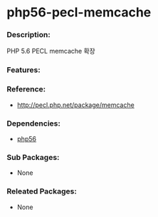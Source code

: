 # php56-pecl-memcache

### Description:
PHP 5.6 PECL memcache 확장

### Features:


### Reference:
* http://pecl.php.net/package/memcache

### Dependencies:
* [php56](pkg-addon-php56.md)

### Sub Packages:
* None

### Releated Packages:
* None